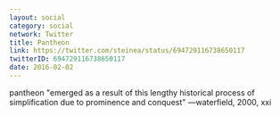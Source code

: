 ```yaml
---
layout: social
category: social
network: Twitter
title: Pantheon
link: https://twitter.com/steinea/status/694729116738650117
twitterID: 694729116738650117
date: 2016-02-02
---
```


pantheon "emerged as a result of this lengthy historical process of simplification due to prominence and conquest" —waterfield, 2000, xxi
